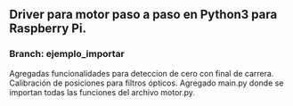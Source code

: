 ## Driver para motor paso a paso en Python3 para Raspberry Pi.

### Branch: ejemplo_importar

Agregadas funcionalidades para deteccion de cero con final de carrera. Calibración de posiciones para filtros ópticos.
Agregado main.py donde se importan todas las funciones del archivo motor.py.
